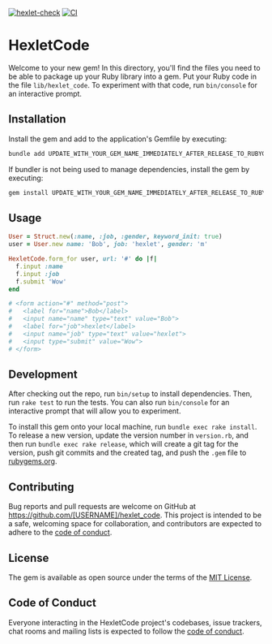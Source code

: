 [![hexlet-check](https://github.com/buriedundersea/rails-project-63/actions/workflows/hexlet-check.yml/badge.svg)](https://github.com/buriedundersea/rails-project-63/actions/workflows/hexlet-check.yml)
[![CI](https://github.com/buriedundersea/rails-project-63/actions/workflows/CI.yml/badge.svg)](https://github.com/buriedundersea/rails-project-63/actions/workflows/CI.yml)
# HexletCode


Welcome to your new gem! In this directory, you'll find the files you need to be able to package up your Ruby library into a gem. Put your Ruby code in the file `lib/hexlet_code`. To experiment with that code, run `bin/console` for an interactive prompt.

## Installation


Install the gem and add to the application's Gemfile by executing:

```bash
bundle add UPDATE_WITH_YOUR_GEM_NAME_IMMEDIATELY_AFTER_RELEASE_TO_RUBYGEMS_ORG
```

If bundler is not being used to manage dependencies, install the gem by executing:

```bash
gem install UPDATE_WITH_YOUR_GEM_NAME_IMMEDIATELY_AFTER_RELEASE_TO_RUBYGEMS_ORG
```

## Usage
```ruby
User = Struct.new(:name, :job, :gender, keyword_init: true)
user = User.new name: 'Bob', job: 'hexlet', gender: 'm'

HexletCode.form_for user, url: '#' do |f|
  f.input :name
  f.input :job
  f.submit 'Wow'
end

# <form action="#" method="post">
#   <label for="name">Bob</label>
#   <input name="name" type="text" value="Bob">
#   <label for="job">hexlet</label>
#   <input name="job" type="text" value="hexlet">
#   <input type="submit" value="Wow">
# </form>
```
## Development

After checking out the repo, run `bin/setup` to install dependencies. Then, run `rake test` to run the tests. You can also run `bin/console` for an interactive prompt that will allow you to experiment.

To install this gem onto your local machine, run `bundle exec rake install`. To release a new version, update the version number in `version.rb`, and then run `bundle exec rake release`, which will create a git tag for the version, push git commits and the created tag, and push the `.gem` file to [rubygems.org](https://rubygems.org).

## Contributing

Bug reports and pull requests are welcome on GitHub at https://github.com/[USERNAME]/hexlet_code. This project is intended to be a safe, welcoming space for collaboration, and contributors are expected to adhere to the [code of conduct](https://github.com/[USERNAME]/hexlet_code/blob/master/CODE_OF_CONDUCT.md).

## License

The gem is available as open source under the terms of the [MIT License](https://opensource.org/licenses/MIT).

## Code of Conduct

Everyone interacting in the HexletCode project's codebases, issue trackers, chat rooms and mailing lists is expected to follow the [code of conduct](https://github.com/[USERNAME]/hexlet_code/blob/master/CODE_OF_CONDUCT.md).
